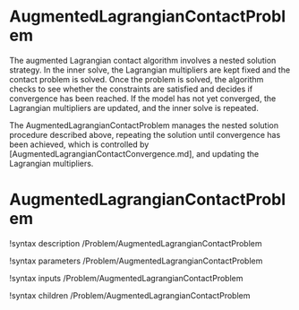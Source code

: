 # AugmentedLagrangianContactProblem

The augmented Lagrangian contact algorithm involves a nested solution strategy. In the inner solve, the Lagrangian multipliers are kept fixed and the contact problem is solved. Once the problem is solved, the algorithm checks to see whether the constraints are satisfied and decides if convergence has been reached. If the model has not yet converged, the Lagrangian multipliers are updated, and the inner solve is repeated.

The AugmentedLagrangianContactProblem manages the nested solution procedure described above, repeating the solution until convergence has been achieved, which is controlled by [AugmentedLagrangianContactConvergence.md], and updating the Lagrangian multipliers.

# AugmentedLagrangianContactProblem

!syntax description /Problem/AugmentedLagrangianContactProblem

!syntax parameters /Problem/AugmentedLagrangianContactProblem

!syntax inputs /Problem/AugmentedLagrangianContactProblem

!syntax children /Problem/AugmentedLagrangianContactProblem
